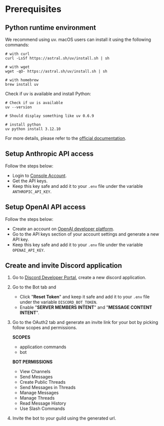 # Prerequisites

## Python runtime environment

We recommend using uv. macOS users can install it using the following commands:

```
# with curl
curl -LsSf https://astral.sh/uv/install.sh | sh

# with wget
wget -qO- https://astral.sh/uv/install.sh | sh

# with homebrew
brew install uv
```

Check if uv is available and install Python:

```
# Check if uv is available
uv --version

# Should display something like uv 0.6.9

# install python
uv python install 3.12.10
```

For more details, please refer to the [official documentation](https://docs.astral.sh/uv/).

## Setup Anthropic API access

Follow the steps below:

- Login to [Console Account](https://console.anthropic.com/login).
- Get the API keys.
- Keep this key safe and add it to your `.env` file under the variable `ANTHROPIC_API_KEY`.

## Setup OpenAI API access

Follow the steps below:

- Create an account on [OpenAI developer platform](https://platform.openai.com/docs/overview).
- Go to the API keys section of your account settings and generate a new API key.
- Keep this key safe and add it to your `.env` file under the variable `OPENAI_API_KEY`.

## Create and invite Discord application

1. Go to [Discord Developer Portal](https://discord.com/developers/bots), create a new discord application.

2. Go to the Bot tab and
   - Click "**Reset Token**" and keep it safe and add it to your `.env` file under the variable `DISCORD_BOT_TOKEN`.
   - Enable "**SERVER MEMBERS INTENT**" and "**MESSAGE CONTENT INTENT**".

3. Go to the OAuth2 tab and generate an invite link for your bot by picking follow scopes and permissions.

    **SCOPES**
    - application commands
    - bot

    **BOT PERMISSIONS**
    - View Channels
    - Send Messages
    - Create Public Threads
    - Send Messages in Threads
    - Manage Messages
    - Manage Threads
    - Read Message History
    - Use Slash Commands

4. Invite the bot to your guild using the generated url.
